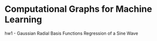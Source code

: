 # Computational Graphs for Machine Learning


hw1 - Gaussian Radial Basis Functions Regression of a Sine Wave
